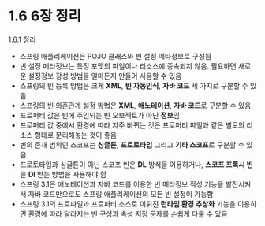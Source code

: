 # 1.6 6장 정리

1.6.1 정리

- 스프링 애플리케이션은 POJO 클래스와 빈 설정 메타정보로 구성됨
- 빈 설정 메타정보는 특정 포맷의 파일이나 리소스에 종속되지 않음. 필요하면 새로운 설정정보 장성 방법을 얼마든지 만들어 사용할 수 있음
- 스프링의 빈 등록 방법은 크게 **XML**, **빈 자동인식**, **자바 코드** 세 가지로 구분할 수 있음
- 스프링의 빈 의존관계 설정 방법은 **XML**, **애노테이션**, **자바 코드**로 구분할 수 있음
- 프로퍼티 값은 빈에 주입되는 빈 오브젝트가 아닌 **정보**임
- 프로퍼티 값 중에서 환경에 따라 자주 바뀌는 것은 프로퍼티 파일과 같은 별도의 리소스 형태로 분리해놓는 것이 좋음
- 빈의 존재 범위인 스코프는 **싱글톤**, **프로토타입** 그리고 **기타 스코프**로 구분할 수 있음
- 프로토타입과 싱글톤이 아닌 스코프 빈은 **DL** 방식을 이용하거나, **스코프 프록시 빈**을 **DI** 받는 방법을 사용해야 함
- 스프링 3.1은 애노테이션과 자바 코드를 이용한 빈 메타정보 작성 기능을 발전시켜서 자바 코드만으로도 스프링 애플리케이션의 모든 빈 설정이 가능함
- 스프링 3.1의 프로파일과 프로퍼티 소스로 이뤄진 **런타임 환경 추상화** 기능을 이용하면 환경에 따라 달라지는 빈 구성과 속성 지정 문제를 손쉽게 다룰 수 있음